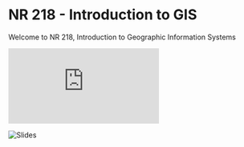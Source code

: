# NR 218 - Introduction to GIS
Welcome to NR 218, Introduction to Geographic Information Systems

![Sylabus](https://kulpojke.github.io/nr218/calendar.html)

![Slides](https://kulpojke.github.io/nr218/#/nr-218)



